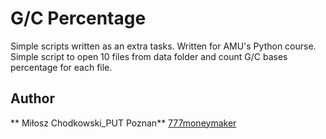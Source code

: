 # G/C Percentage
Simple scripts written as an extra tasks.
Written for AMU's Python course.
Simple script to open 10 files from data folder and count G/C bases percentage for each file.

Author
-----
** Miłosz Chodkowski_PUT Poznan** [777moneymaker](https://github.com/777moneymaker)
